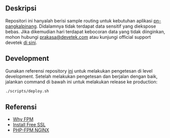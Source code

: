 ## Deskripsi

Repositori ini hanyalah berisi sample routing untuk kebutuhan aplikasi [pn-pangkalpinang](https://pn-pangkalpinang.go.id/). Didalamnya tidak terdapat data sensitif yang diekspose bebas. Jika dikemudian hari terdapat kebocoran data yang tidak diinginkan, mohon hubungi prakasa@devetek.com atau kunjungi official support devetek [di sini](https://devetek.com/).

## Development

Gunakan referensi repository [ini](https://github.com/devetek/wordress-docker-pgql) untuk melakukan pengetesan di level development. Setelah melakukan pengetesan dan berjalan dengan baik, jalankan command di bawah ini untuk melakukan release ke production:

```sh
./scripts/deploy.sh
```

## Referensi

- [Why FPM](https://www.cloudways.com/blog/php-fpm-on-cloud/)
- [Install Free SSL](https://www.digitalocean.com/community/tutorials/how-to-secure-nginx-with-let-s-encrypt-on-centos-7)
- [PHP-FPM NGINX](https://tecnstuff.net/how-to-install-wordpress-with-nginx-on-centos-7/)
